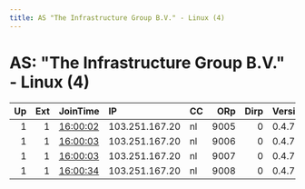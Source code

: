 ```yaml
---
title: AS "The Infrastructure Group B.V." - Linux (4)
---
```


# AS: "The Infrastructure Group B.V." - Linux (4)

|   Up |   Ext | JoinTime                                                                                              | IP             | CC   |   ORp |   Dirp | Version   | Contact           | Nickname   |   eFamMembers |
|-----:|------:|:------------------------------------------------------------------------------------------------------|:---------------|:-----|------:|-------:|:----------|:------------------|:-----------|--------------:|
|    1 |     1 | [16:00:02](https://nusenu.github.io/OrNetStats/w/relay/43D29158118DC17C1F5C23941D4C3BA9DB582FFC.html) | 103.251.167.20 | nl   |  9005 |      0 | 0.4.7.13  | mentor@palokaj.co | mentoreth5 |             5 |
|    1 |     1 | [16:00:03](https://nusenu.github.io/OrNetStats/w/relay/18A9D33515E504795927782AE723C234B979BD6A.html) | 103.251.167.20 | nl   |  9006 |      0 | 0.4.7.13  | mentor@palokaj.co | mentoreth6 |             5 |
|    1 |     1 | [16:00:03](https://nusenu.github.io/OrNetStats/w/relay/23899620429B1B0E726AC927EF86BEBDE10F1D0C.html) | 103.251.167.20 | nl   |  9007 |      0 | 0.4.7.13  | mentor@palokaj.co | mentoreth7 |             5 |
|    1 |     1 | [16:00:34](https://nusenu.github.io/OrNetStats/w/relay/23F22F1DEB24D9C61AE6923FB0A162D66B97D687.html) | 103.251.167.20 | nl   |  9008 |      0 | 0.4.7.13  | mentor@palokaj.co | mentoreth8 |             5 |
